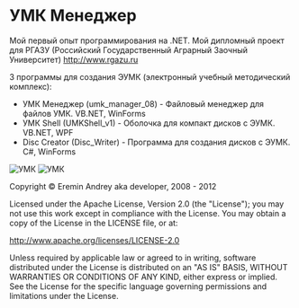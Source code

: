 УМК Менеджер
===

Мой первый опыт программирования на .NET. Мой дипломный проект для РГАЗУ (Российский Государственный Аграрный Заочный Университет) http://www.rgazu.ru 

3 программы для создания ЭУМК (электронный учебный методический комплекс):

* УМК Менеджер (umk_manager_08) - Файловый менеджер для файлов УМК. VB.NET, WinForms
* УМК Shell (UMKShell_v1) - Оболочка для компакт дисков с ЭУМК. VB.NET, WPF
* Disc Creator (Disc_Writer) - Программа для создания дисков с ЭУМК. C#, WinForms

![УМК](http://eremin.me/Content/Portfolio/umk3.jpg)
![УМК](http://eremin.me/Content/Portfolio/umk5.jpg)

Copyright © Eremin Andrey aka developer, 2008 - 2012

Licensed under the Apache License, Version 2.0 (the "License"); you may not use this work except in compliance with the License. You may obtain a copy of the License in the LICENSE file, or at:

http://www.apache.org/licenses/LICENSE-2.0

Unless required by applicable law or agreed to in writing, software distributed under the License is distributed on an "AS IS" BASIS, WITHOUT WARRANTIES OR CONDITIONS OF ANY KIND, either express or implied. See the License for the specific language governing permissions and limitations under the License.